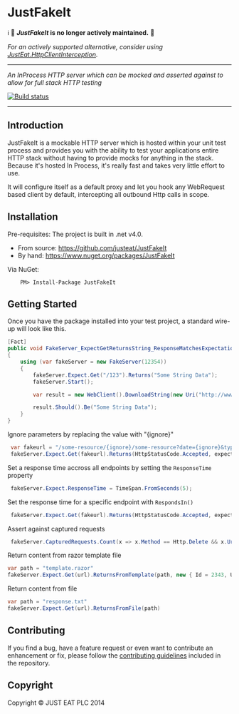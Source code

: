# JustFakeIt

:information_source: :mega: **_JustFakeIt_ is no longer actively maintained.** :mega:

_For an actively supported alternative, consider using [JustEat.HttpClientInterception](https://github.com/justeat/httpclient-interception "HttpClient Interception")._

---

_An InProcess HTTP server which can be mocked and asserted against to allow for full stack HTTP testing_

[![Build status](https://ci.appveyor.com/api/projects/status/3c20wb6doej6wqv6?svg=true)](https://ci.appveyor.com/project/justeattech/justfakeit)

---

## Introduction

JustFakeIt is a mockable HTTP server which is hosted within your unit test process and provides you with the ability to test your applications entire HTTP stack without having to provide mocks for anything in the stack. Because it's hosted In Process, it's really fast and takes very little effort to use.

It will configure itself as a default proxy and let you hook any WebRequest based client by default, intercepting all outbound Http calls in scope.

## Installation

Pre-requisites: The project is built in .net v4.0.

* From source: https://github.com/justeat/JustFakeIt
* By hand: https://www.nuget.org/packages/JustFakeIt

Via NuGet:

		PM> Install-Package JustFakeIt


## Getting Started

Once you have the package installed into your test project, a standard wire-up will look like this.

```csharp
[Fact]
public void FakeServer_ExpectGetReturnsString_ResponseMatchesExpectation()
{    
    using (var fakeServer = new FakeServer(12354))
    {
        fakeServer.Expect.Get("/123").Returns("Some String Data");
        fakeServer.Start();

        var result = new WebClient().DownloadString(new Uri("http://www.anything-at-all.com/123"));

        result.Should().Be("Some String Data");
    }
}
```

Ignore parameters by replacing the value with "{ignore}"

```csharp
 var fakeurl = "/some-resource/{ignore}/some-resource?date={ignore}&type={ignore}";
 fakeServer.Expect.Get(fakeurl).Returns(HttpStatusCode.Accepted, expectedResult);
```

Set a response time accross all endpoints by setting the `ResponseTime` property

```csharp
 fakeServer.Expect.ResponseTime = TimeSpan.FromSeconds(5);
```

Set the response time for a specific endpoint with `RespondsIn()`

```csharp
 fakeServer.Expect.Get(fakeurl).Returns(HttpStatusCode.Accepted, expectedResult).RespondsIn(TimeSpan.FromSeconds(5));
```
Assert against captured requests

```csharp
 fakeServer.CapturedRequests.Count(x => x.Method == Http.Delete && x.Url == "/some-url").Should().Be(1);
```

Return content from razor template file

```csharp
var path = "template.razor"
fakeServer.Expect.Get(url).ReturnsFromTemplate(path, new { Id = 2343, UserId = 2343, UserEmail = "mick.hucknall@just-eat.com" })
```

Return content from file

```csharp
var path = "response.txt"
fakeServer.Expect.Get(url).ReturnsFromFile(path)
```


## Contributing

If you find a bug, have a feature request or even want to contribute an enhancement or fix, please follow the [contributing guidelines](CONTRIBUTING.md) included in the repository.


## Copyright

Copyright © JUST EAT PLC 2014
